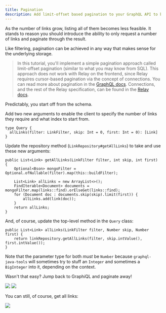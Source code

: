 ```yaml
---
title: Pagination
description: Add limit-offset based pagination to your GraphQL API to browser links in 
---
```


As the number of links grow, listing all of them becomes less feasible. It stands to reason you should introduce the ability to only request a number of links and paginate through the result.

Like filtering, pagination can be achieved in any way that makes sense for the underlying storage.

> In this tutorial, you'll implement a simple pagination approach called limit-offset pagination (similar to what you may know from SQL). This approach does not work with Relay on the frontend, since Relay requires cursor-based pagination via the concept of connections. You can read more about pagination in the [GraphQL docs](http://graphql.org/learn/pagination/). Connections, and the rest of the Relay specification, can be found in the [Relay docs](https://facebook.github.io/relay/docs/graphql-connections.html).

Predictably, you start off from the schema.

<Instruction>

Add two new arguments to enable the client to specify the number of links they require and what index to start from.

```graphql(path=".../hackernews-graphql-java/src/main/resources/schema.graphqls")
type Query {
  allLinks(filter: LinkFilter, skip: Int = 0, first: Int = 0): [Link]
}
```

</Instruction>

<Instruction>

Update the repository method (`LinkRepository#getAllLinks`) to take and use these new arguments:

```java(path=".../hackernews-graphql-java/src/main/java/com/howtographql/hackernews/LinkRepository.java")
public List<Link> getAllLinks(LinkFilter filter, int skip, int first) {
    Optional<Bson> mongoFilter = Optional.ofNullable(filter).map(this::buildFilter);
    
    List<Link> allLinks = new ArrayList<>();
    FindIterable<Document> documents = mongoFilter.map(links::find).orElseGet(links::find);
    for (Document doc : documents.skip(skip).limit(first)) {
        allLinks.add(link(doc));
    }
    return allLinks;
}
```

</Instruction>

<Instruction>

And, of course, update the top-level method in the `Query` class:

```java(path=".../hackernews-graphql-java/src/main/java/com/howtographql/hackernews/Query.java")
public List<Link> allLinks(LinkFilter filter, Number skip, Number first) {
    return linkRepository.getAllLinks(filter, skip.intValue(), first.intValue());
}
```

</Instruction>

Note that the parameter type for both *must* be `Number` because `graphql-java-tools` will sometimes try to stuff an `Integer` and sometimes a `BigInteger` into it, depending on the context.

Wasn't that easy? Jump back to Graph*i*QL and paginate away!

![](http://i.imgur.com/ln7Ltgv.png)
![](http://i.imgur.com/Vm4TZQd.png)

You can still, of course, get all links:

![](http://i.imgur.com/pCd1e4j.png)
